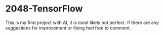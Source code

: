 # 2048-TensorFlow

This is my first project with AI, it is most likely not perfect. If there are any suggestions for improvement or fixing feel free to comment. 
